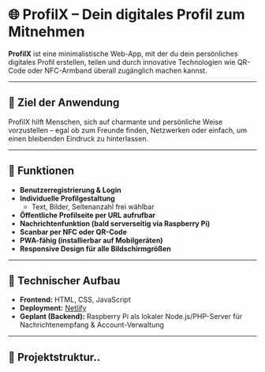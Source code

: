 # 🌐 ProfilX – Dein digitales Profil zum Mitnehmen

**ProfilX** ist eine minimalistische Web-App, mit der du dein persönliches digitales Profil erstellen, teilen und durch innovative Technologien wie QR-Code oder NFC-Armband überall zugänglich machen kannst.

---

## 🚀 Ziel der Anwendung

ProfilX hilft Menschen, sich auf charmante und persönliche Weise vorzustellen – egal ob zum Freunde finden, Netzwerken oder einfach, um einen bleibenden Eindruck zu hinterlassen.

---

## 🧩 Funktionen

- **Benutzerregistrierung & Login**
- **Individuelle Profilgestaltung**
  - Text, Bilder, Seitenanzahl frei wählbar
- **Öffentliche Profilseite per URL aufrufbar**
- **Nachrichtenfunktion (bald serverseitig via Raspberry Pi)**
- **Scanbar per NFC oder QR-Code**
- **PWA-fähig (installierbar auf Mobilgeräten)**
- **Responsive Design für alle Bildschirmgrößen**

---

## 🔧 Technischer Aufbau

- **Frontend:** HTML, CSS, JavaScript
- **Deployment:** [Netlify](https://www.netlify.com/)
- **Geplant (Backend):** Raspberry Pi als lokaler Node.js/PHP-Server für Nachrichtenempfang & Account-Verwaltung

---

## 📁 Projektstruktur..
